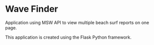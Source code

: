 # Wave Finder

Application using MSW API to view multiple beach surf reports on one page.

This application is created using the Flask Python framework.